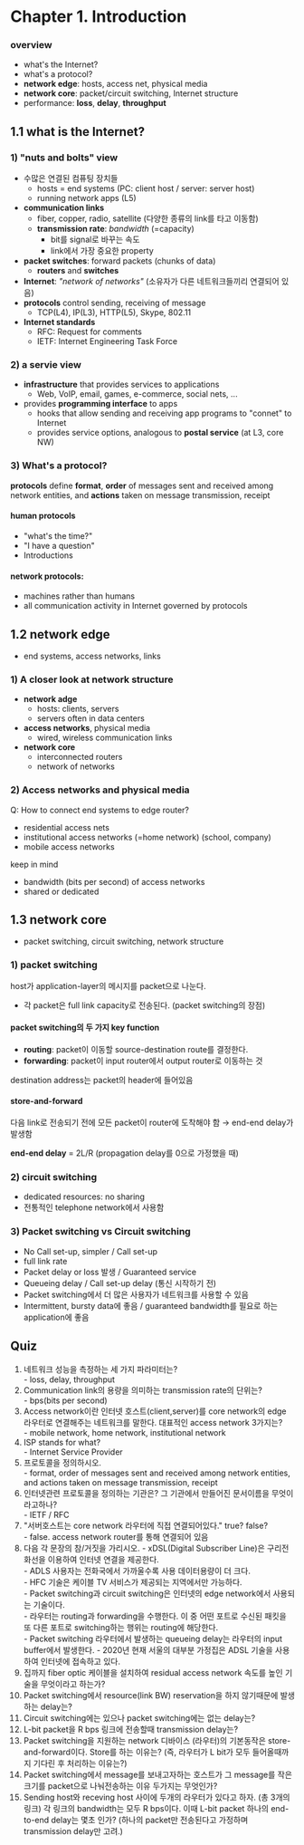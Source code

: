 # Chapter 1. Introduction

### overview
- what's the Internet?
- what's a protocol?
- **network edge**: hosts, access net, physical media
- **network core**: packet/circuit switching, Internet structure
- performance: **loss**, **delay**, **throughput**

## 1.1 what is the Internet?
### 1) "nuts and bolts" view
- 수많은 연결된 컴퓨팅 장치들
  - hosts = end systems (PC: client host / server: server host)
  - running network apps (L5)
- **communication links**
  - fiber, copper, radio, satellite (다양한 종류의 link를 타고 이동함)
  - **transmission rate**: *bandwidth* (=capacity)
    - bit를 signal로 바꾸는 속도
    - link에서 가장 중요한 property
- **packet switches**: forward packets (chunks of data)
  - **routers** and **switches**
- **Internet**: *"network of networks"* (소유자가 다른 네트워크들끼리 연결되어 있음)
- **protocols** control sending, receiving of message
  - TCP(L4), IP(L3), HTTP(L5), Skype, 802.11
- **Internet standards**
  - RFC: Request for comments
  - IETF: Internet Engineering Task Force

### 2) a servie view
- **infrastructure** that provides services to applications
  - Web, VoIP, email, games, e-commerce, social nets, ...
- provides **programming interface** to apps
  - hooks that allow sending and receiving app programs to "connet" to Internet
  - provides service options, analogous to **postal service** (at L3, core NW)

### 3) What's a protocol?
**protocols** define **format**, **order** of messages sent and received among network entities, and **actions** taken on message transmission, receipt

#### human protocols
- "what's the time?"
- "I have a question"
- Introductions

#### network protocols:
- machines rather than humans
- all communication activity in Internet governed by protocols

## 1.2 network edge
- end systems, access networks, links

### 1) A closer look at network structure
- **network adge**
  - hosts: clients, servers
  - servers often in data centers
- **access networks**, physical media
  - wired, wireless communication links
- **network core**
  - interconnected routers
  - network of networks

### 2) Access networks and physical media
Q: How to connect end systems to edge router?
- residential access nets
- institutional access networks (=home network) (school, company)
- mobile access networks

keep in mind
- bandwidth (bits per second) of access networks
- shared or dedicated

## 1.3 network core
- packet switching, circuit switching, network structure

### 1) packet switching
host가 application-layer의 메시지를 packet으로 나눈다.
- 각 packet은 full link capacity로 전송된다. (packet switching의 장점)

#### packet switching의 두 가지 key function
- **routing**: packet이 이동할 source-destination route를 결정한다.
- **forwarding**: packet이 input router에서 output router로 이동하는 것

destination address는 packet의 header에 들어있음

#### store-and-forward
다음 link로 전송되기 전에 모든 packet이 router에 도착해야 함 → end-end delay가 발생함

**end-end delay** = 2L/R (propagation delay를 0으로 가정했을 때)

### 2) circuit switching
- dedicated resources: no sharing
- 전통적인 telephone network에서 사용함

### 3) Packet switching vs Circuit switching
- No Call set-up, simpler / Call set-up
- full link rate
- Packet delay or loss 발생 / Guaranteed service
- Queueing delay / Call set-up delay (통신 시작하기 전)
- Packet switching에서 더 많은 사용자가 네트워크를 사용할 수 있음
- Intermittent, bursty data에 좋음 / guaranteed bandwidth를 필요로 하는 application에 좋음

## Quiz
1. 네트워크 성능을 측정하는 세 가지 파라미터는?  
\- loss, delay, throughput
2. Communication link의 용량을 의미하는 transmission rate의 단위는?  
\- bps(bits per second)
3. Access network이란 인터넷 호스트(client,server)를 core network의 edge 라우터로 연결해주는 네트워크를 말한다. 대표적인 access network 3가지는?  
\- mobile network, home network, institutional network
4. ISP stands for what?  
\- Internet Service Provider
5. 프로토콜을 정의하시오.  
\- format, order of messages sent and received among network entities, and actions taken on message transmission, receipt
6. 인터넷관련 프로토콜을 정의하는 기관은?
그 기관에서 만들어진 문서이름을 무엇이라고하나?  
\- IETF / RFC
7. "서버호스트는 core network 라우터에 직접 연결되어있다." true? false?  
\- false. access network router를 통해 연결되어 있음
8. 다음 각 문장의 참/거짓을 가리시오.
\- xDSL(Digital Subscriber Line)은 구리전화선을 이용하여 인터넷 연결을 제공한다.  
\- ADLS 사용자는 전화국에서 가까울수록 사용 데이터용량이 더 크다.  
\- HFC 기술은 케이블 TV 서비스가 제공되는 지역에서만 가능하다.  
\- Packet switching과 circuit switching은 인터넷의 edge network에서 사용되는 기술이다.  
\- 라우터는 routing과 forwarding을 수행한다. 이 중 어떤 포트로 수신된 패킷을 또 다른 포트로 switching하는 행위는 routing에 해당한다.  
\- Packet switching 라우터에서 발생하는 queueing delay는 라우터의 input buffer에서 발생한다. 
\- 2020년 현재 서울의 대부분 가정집은 ADSL 기술을 사용하여 인터넷에 접속하고 있다. 
9. 집까지 fiber optic 케이블을  설치하여 residual access network 속도를 높인 기술을 무엇이라고 하는가?  
10. Packet switching에서 resource(link BW) reservation을 하지 않기때문에 발생하는 delay는?   
11. Circuit switching에는 있으나 packet switching에는 없는 delay는? 
12. L-bit packet을 R bps 링크에 전송할때 transmission delay는? 
13. Packet switching을 지원하는 network 디바이스 (라우터)의 기본동작은 store-and-forward이다.  Store를 하는 이유는? (즉, 라우터가 L bit가 모두 들어올때까지 기다린 후 처리하는 이유는?)  
14. Packet switching에서 message를 보내고자하는 호스트가 그 message를 작은 크기를 packet으로 나눠전송하는 이유 두가지는 무엇인가?  
15. Sending host와 receving host 사이에 두개의 라우터가 있다고 하자. (총 3개의 링크) 각 링크의 bandwidth는 모두 R bps이다. 이때 L-bit packet 하나의 end-to-end delay는 몇초 인가? (하나의 packet만 전송된다고 가정하며 transmission delay만 고려.)  